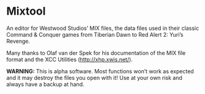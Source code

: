 ﻿
# Mixtool
An editor for Westwood Studios’ MIX files, the data files used in their classic Command & Conquer games from Tiberian Dawn to Red Alert 2: Yuri’s Revenge.

Many thanks to Olaf van der Spek for his documentation of the MIX file format and the XCC Utilities (http://xhp.xwis.net/).

**WARNING:** This is alpha software. Most functions won’t work as expected and it may destroy the files you open with it! Use at your own risk and always have a backup at hand.
